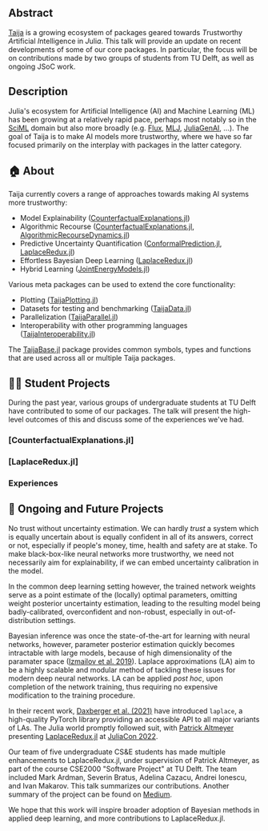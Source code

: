 ## Abstract

[Taija](https://github.com/JuliaTrustworthyAI) is a growing ecosystem of packages geared towards *T*rustworthy *A*rtificial *I*ntelligence in *J*uli*a*. This talk will provide an update on recent developments of some of our core packages. In particular, the focus will be on contributions made by two groups of students from TU Delft, as well as ongoing JSoC work.

## Description

Julia's ecosystem for Artificial Intelligence (AI) and Machine Learning (ML) has been growing at a relatively rapid pace, perhaps most notably so in the [SciML](https://sciml.ai/) domain but also more broadly (e.g. [Flux](https://fluxml.ai/), [MLJ](https://juliaai.github.io/MLJ.jl/stable/), [JuliaGenAI](https://github.com/JuliaGenAI/juliagenai.org), ...). The goal of Taija is to make AI models more trustworthy, where we have so far focused primarily on the interplay with packages in the latter category.

## 🏠 About 

Taija currently covers a range of approaches towards making AI systems more trustworthy:

- Model Explainability ([CounterfactualExplanations.jl](https://github.com/JuliaTrustworthyAI/CounterfactualExplanations.jl))
- Algorithmic Recourse ([CounterfactualExplanations.jl](https://github.com/JuliaTrustworthyAI/CounterfactualExplanations.jl), [AlgorithmicRecourseDynamics.jl](https://github.com/JuliaTrustworthyAI/AlgorithmicRecourseDynamics.jl))
- Predictive Uncertainty Quantification ([ConformalPrediction.jl](https://github.com/JuliaTrustworthyAI/ConformalPrediction.jl), [LaplaceRedux.jl](https://github.com/JuliaTrustworthyAI/LaplaceRedux.jl))
- Effortless Bayesian Deep Learning ([LaplaceRedux.jl](https://github.com/JuliaTrustworthyAI/LaplaceRedux.jl))
- Hybrid Learning ([JointEnergyModels.jl](https://github.com/JuliaTrustworthyAI/JointEnergyModels.jl))

Various meta packages can be used to extend the core functionality:

- Plotting ([TaijaPlotting.jl](https://github.com/JuliaTrustworthyAI/TaijaPlotting.jl))
- Datasets for testing and benchmarking ([TaijaData.jl](https://github.com/JuliaTrustworthyAI/TaijaData.jl))
- Parallelization ([TaijaParallel.jl](https://github.com/JuliaTrustworthyAI/TaijaParallel.jl))
- Interoperability with other programming languages ([TaijaInteroperability.jl](https://github.com/JuliaTrustworthyAI/TaijaInteroperability.jl))

The [TaijaBase.jl](https://github.com/JuliaTrustworthyAI/TaijaBase.jl) package provides common symbols, types and functions that are used across all or multiple Taija packages.

## 🧑‍🎓 Student Projects

During the past year, various groups of undergraduate students at TU Delft have contributed to some of our packages. The talk will present the high-level outcomes of this and discuss some of the experiences we've had.

### [CounterfactualExplanations.jl]

### [LaplaceRedux.jl]

### Experiences

## 🎯 Ongoing and Future Projects



No trust without uncertainty estimation. We can hardly *trust* a system which is equally uncertain about is equally confident in all of its answers, correct or not, especially if people's money, time, health and safety are at stake. To make black-box-like neural networks more trustworthy, we need not necessarily aim for explainability, if we can embed uncertainty calibration in the model.

In the common deep learning setting however, the trained network weights serve as a point estimate of the (locally) optimal parameters, omitting weight posterior uncertainty estimation, leading to the resulting model being badly-calibrated, overconfident and non-robust, especially in out-of-distribution settings.

Bayesian inference was once the state-of-the-art for learning with neural networks, however, parameter posterior estimation quickly becomes intractable with large models, because of high dimensionality of the paramater space ([Izmailov et al. 2019](https://arxiv.org/abs/1907.07504v1)). Laplace approximations (LA) aim to be a highly scalable and modular method of tackling these issues for modern deep neural networks. LA can be applied *post hoc*, upon completion of the network training, thus requiring no expensive modification to the training procedure.

In their recent work, [Daxberger et al. (2021)](https://arxiv.org/abs/2106.14806) have introduced `laplace`, a high-quality PyTorch library providing an accessible API to all major variants of LAs.
The Julia world promptly followed suit, with [Patrick Altmeyer](https://www.paltmeyer.com/) presenting [LaplaceRedux.jl](https://github.com/JuliaTrustworthyAI/LaplaceRedux.jl) at [JuliaCon 2022](https://www.paltmeyer.com/content/talks/posts/2022-juliacon/).

Our team of five undergraduate CS&E students has made multiple enhancements to LaplaceRedux.jl,
under supervision of Patrick Altmeyer, as part of the course CSE2000 "Software Project" at TU Delft.
The team included Mark Ardman, Severin Bratus, Adelina Cazacu, Andrei Ionescu, and Ivan Makarov. This talk summarizes our contributions. Another summary of the project can be found on [Medium](https://medium.com/@sbratus/an-introduction-to-laplace-approximations-for-bayesian-deep-learning-in-julia-c5a30cfaf7b5).

We hope that this work will inspire broader adoption of Bayesian methods in applied deep learning, and more contributions to LaplaceRedux.jl.